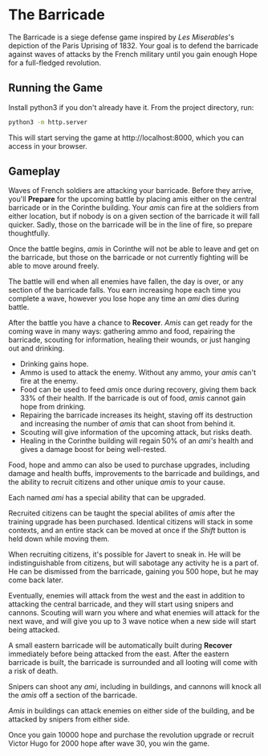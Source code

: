 # The Barricade

The Barricade is a siege defense game inspired by *Les Miserables*'s depiction of the Paris Uprising of 1832. Your goal is to defend the barricade against waves of attacks by the French military until you gain enough Hope for a full-fledged revolution.

## Running the Game

Install python3 if you don't already have it. From the project directory, run:

```bash
python3 -m http.server
```

This will start serving the game at http://localhost:8000, which you can access in your browser.

## Gameplay

Waves of French soldiers are attacking your barricade. Before they arrive, you'll __Prepare__ for the upcoming battle by placing amis either on the central barricade or in the Corinthe building. Your *amis* can fire at the soldiers from either location, but if nobody is on a given section of the barricade it will fall quicker. Sadly, those on the barricade will be in the line of fire, so prepare thoughtfully.

Once the battle begins, *amis* in Corinthe will not be able to leave and get on the barricade, but those on the barricade or not currently fighting will be able to move around freely.

The battle will end when all enemies have fallen, the day is over, or any section of the barricade falls. You earn increasing hope each time you complete a wave, however you lose hope any time an *ami* dies during battle.

After the battle you have a chance to __Recover__. *Amis* can get ready for the coming wave in many ways: gathering ammo and food, repairing the barricade, scouting for information, healing their wounds, or just hanging out and drinking. 

* Drinking gains hope.
* Ammo is used to attack the enemy. Without any ammo, your *amis* can't fire at the enemy. 
* Food can be used to feed *amis* once during recovery, giving them back 33% of their health. If the barricade is out of food, *amis* cannot gain hope from drinking.
* Repairing the barricade increases its height, staving off its destruction and increasing the number of *amis* that can shoot from behind it.
* Scouting will give information of the upcoming attack, but risks death.
* Healing in the Corinthe building will regain 50% of an *ami's* health and gives a damage boost for being well-rested.

Food, hope and ammo can also be used to purchase upgrades, including damage and health buffs, improvements to the barricade and buildings, and the ability to recruit citizens and other unique *amis* to your cause.

Each named *ami* has a special ability that can be upgraded.

Recruited citizens can be taught the special abilites of *amis* after the training upgrade has been purchased. Identical citizens will stack in some contexts, and an entire stack can be moved at once if the *Shift* button is held down while moving them.

When recruiting citizens, it's possible for Javert to sneak in. He will be indistinguishable from citizens, but will sabotage any activity he is a part of. He can be dismissed from the barricade, gaining you 500 hope, but he may come back later.

Eventually, enemies will attack from the west and the east in addition to attacking the central barricade, and they will start using snipers and cannons. Scouting will warn you where and what enemies will attack for the next wave, and will give you up to 3 wave notice when a new side will start being attacked.

A small eastern barricade will be automatically built during __Recover__ immediately before being attacked from the east. After the eastern barricade is built, the barricade is surrounded and all looting will come with a risk of death.

Snipers can shoot any *ami*, including in buildings, and cannons will knock all the *amis* off a section of the barricade. 

*Amis* in buildings can attack enemies on either side of the building, and be attacked by snipers from either side.

Once you gain 10000 hope and purchase the revolution upgrade or recruit Victor Hugo for 2000 hope after wave 30, you win the game.
